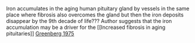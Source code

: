 Iron accumulates in the aging human pituitary gland by vessels in the same place where fibrosis also overcomes the gland but then the iron deposits disappear by the 9th decade of life??? Author suggests that the iron accumulation may be a driver for the [[Increased fibrosis in aging pituitaries]] [Greenberg 1975](https://doi.org/10.1093/geronj/30.5.531)